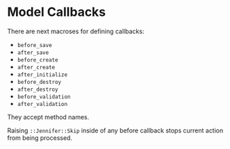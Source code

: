 # Model Callbacks 

There are next macroses for defining callbacks:
- `before_save`
- `after_save`
- `before_create`
- `after_create`
- `after_initialize`
- `before_destroy`
- `after_destroy`
- `before_validation`
- `after_validation`

They accept method names.

Raising `::Jennifer::Skip` inside of any before callback stops current action from being processed. 

